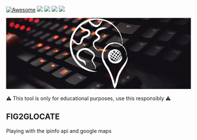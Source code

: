 [![Awesome](https://cdn.rawgit.com/sindresorhus/awesome/d7305f38d29fed78fa85652e3a63e154dd8e8829/media/badge.svg)](https://github.com/sindresorhus/awesome) <img src="https://img.shields.io/badge/Python-3.8-blue"> <img src="https://img.shields.io/badge/Status-Beta-orange"> <img src="https://img.shields.io/badge/Version-1-red"> <img src="https://img.shields.io/badge/Licence-MIT-yellowgreen">

<img src = 'https://github.com/r3vskd/fig2glocate/blob/main/resources/Screenshot_1.png'></img>

:warning: This tool is only for educational purposes, use this responsibly :warning:

## FIG2GLOCATE

Playing with the ipinfo api and google maps
